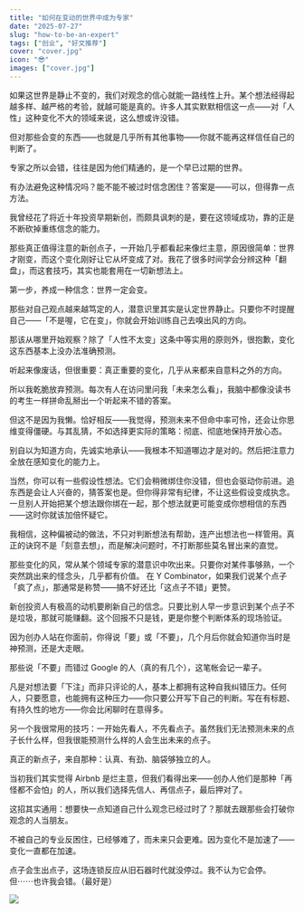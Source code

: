 ```yaml
---
title: "如何在变动的世界中成为专家"
date: "2025-07-27"
slug: "how-to-be-an-expert"
tags: ["创业", "好文推荐"]
cover: "cover.jpg"
icon: "😎"
images: ["cover.jpg"]
---
```

如果这世界是静止不变的，我们对观念的信心就能一路线性上升。某个想法经得起越多样、越严格的考验，就越可能是真的。许多人其实默默相信这一点——对「人性」这种变化不大的领域来说，这么想或许没错。



但对那些会变的东西——也就是几乎所有其他事物——你就不能再这样信任自己的判断了。



专家之所以会错，往往是因为他们精通的，是一个早已过期的世界。



有办法避免这种情况吗？能不能不被过时信念困住？答案是——可以，但得靠一点方法。



我曾经花了将近十年投资早期新创，而颇具讽刺的是，要在这领域成功，靠的正是不断砍掉重练信念的能力。



那些真正值得注意的新创点子，一开始几乎都看起来像烂主意，原因很简单：世界才刚变，而这个变化刚好让它从坏变成了对。我花了很多时间学会分辨这种「翻盘」，而这套技巧，其实也能套用在一切新想法上。



第一步，养成一种信念：世界一定会变。



那些对自己观点越来越笃定的人，潜意识里其实是认定世界静止。只要你不时提醒自己——「不是喔，它在变」，你就会开始训练自己去嗅出风的方向。



那该从哪里开始观察？除了「人性不太变」这条中等实用的原则外，很抱歉，变化这东西基本上没办法准确预测。



听起来像废话，但很重要：真正重要的变化，几乎从来都来自意料之外的方向。



所以我乾脆放弃预测。每次有人在访问里问我「未来怎么看」，我脑中都像没读书的考生一样拼命乱掰出一个听起来不错的答案。



但这不是因为我懒。恰好相反——我觉得，预测未来不但命中率可怜，还会让你思维变得僵硬。与其乱猜，不如选择更实际的策略：彻底、彻底地保持开放心态。



别自以为知道方向，先诚实地承认——我根本不知道哪边才是对的。然后把注意力全放在感知变化的能力上。



当然，你可以有一些假设性想法。它们会稍微绑住你没错，但也会驱动你前进。追东西是会让人兴奋的，猜答案也是。但你得非常有纪律，不让这些假设变成执念。
一旦别人开始把某个想法跟你绑在一起，那个想法就更可能变成你想相信的东西——这时你就该加倍怀疑它。



我相信，这种偏被动的做法，不只对判断想法有帮助，连产出想法也一样管用。真正的诀窍不是「刻意去想」，而是解决问题时，不打断那些莫名冒出来的直觉。



那些变化的风，常从某个领域专家的潜意识中吹出来。只要你对某件事够熟，一个突然跳出来的怪念头，几乎都有价值。
在 Y Combinator，如果我们说某个点子「疯了点」，那通常是称赞——搞不好还比「这点子不错」更赞。



新创投资人有极高的动机要刷新自己的信念。只要比别人早一步意识到某个点子不是垃圾，那就可能赚翻。这个回报不只是钱，更是你整个判断体系的现场验证。



因为创办人站在你面前，你得说「要」或「不要」，几个月后你就会知道你当时是神预测，还是大走眼。



那些说「不要」而错过 Google 的人（真的有几个），这笔帐会记一辈子。



凡是对想法要「下注」而非只评论的人，基本上都拥有这种自我纠错压力。任何人，只要愿意，也能拥有这种压力——你只要公开写下自己的判断。写在有标题、有持久性的地方——你会比闲聊时在意得多。



另一个我很常用的技巧：一开始先看人，不先看点子。虽然我们无法预测未来的点子长什么样，但我很能预测什么样的人会生出未来的点子。



真正的新点子，来自那种：认真、有劲、脑袋够独立的人。



当初我们其实觉得 Airbnb 是烂主意，但我们看得出来——创办人他们是那种「再怪都不会怕」的人，所以我们选择先信人、再信点子，最后押对了。



这招其实通用：想要快一点知道自己什么观念已经过时了？那就去跟那些会打破你观念的人当朋友。



不被自己的专业反困住，已经够难了，而未来只会更难。因为变化不是加速了——变化一直都在加速。



点子会生出点子，这场连锁反应从旧石器时代就没停过。我不认为它会停。
但⋯⋯也许我会错。（最好是）




![](https://prod-files-secure.s3.us-west-2.amazonaws.com/112d0858-5090-4d34-a606-b75eb8d65fd2/46476355-9cf3-4e99-9b7a-3531bc426380/1000202064.png?X-Amz-Algorithm=AWS4-HMAC-SHA256&X-Amz-Content-Sha256=UNSIGNED-PAYLOAD&X-Amz-Credential=ASIAZI2LB466UXXTXTJK%2F20250908%2Fus-west-2%2Fs3%2Faws4_request&X-Amz-Date=20250908T211133Z&X-Amz-Expires=3600&X-Amz-Security-Token=IQoJb3JpZ2luX2VjEF0aCXVzLXdlc3QtMiJHMEUCIBIQhrTZ0Llpjf%2Fd%2FXAn0Bkhu0okTyJwmQw%2BQSzUtU0cAiEA6wLQdy8oElRo3cdmB83XV8YyZ1YW64fq6jwFzALTa1kqiAQIxv%2F%2F%2F%2F%2F%2F%2F%2F%2F%2FARAAGgw2Mzc0MjMxODM4MDUiDHJUPKi9QlzljQ%2BM5CrcA33k9jl5KeOYvwzKY65igYM96wk06xdnKh9jdmsr6qETlgfrsVP1b7u0feG2WS3036CSyI8%2Bs6ShaZktqVyl5%2BfApsjlmOqnku7J66Q8SmwGBUY7THhwthBXJSjISrKfTHtd95aUQcK2657auJx%2B%2FBKfn4rzf5o645dYtQeX88vti8cE9R63tLoRToFmkePRIeYrrQ%2BnRPanRBSRJKYrDzgoAAp%2BC0xkHR9xTCE7lKgd1jsO0YDJAhWnmyFHWOyFzbZ3XFTAs6wctr0GiFlUv9EjRmLnquZTm2gz8pIK86j6gUNTZoYVyAVPN5P%2FpgzUXHfVrDckTdJFFc4eoONrRmKD%2FmeD1FFf9pSLsNgsDN%2F29fH5jLq7VYr6j%2FUEq7YRwf2r4KPcuaqM4mj4n6ERcgeVBUwsdnRaHylsnMFw9s8H77V6IdrSNzpN1x33lyN7mYdt3nnIuHL%2BaO4dWpqcsN80juRpwJr04vM7uPIQzNw7Ys14RKwA8N5nubY2II%2FHQ%2BTuR81aO8L1bvlX4yOylAKvNWMPLIXMrt7PUWSPB6jP6g0%2F%2FcBDJsQc4L4efp3lbvJn54jKXBH1RbH0f4SiI%2FqhjvJmK%2BdzGlIrb8zsj0N3oYd060AZ%2FquIwhxRMMqI%2FcUGOqUB21BnqN9tLV%2Fvu2x%2Bc8%2FnDFH96f3FieZSGxtElZjHrZihHrDOFp0oJOp7MxGGpfjL%2BI2eDQJddwtkp1Xst83El8xDpPv2c5OiW6EYl3lg7M1H3qPNiAJNpPgq0dhg0Z%2FtXpOWao2oQ27a3HoikzZKRAp6vwBo%2FBByPDwLqehuSKcTUWhl3ZpJyR3oscUKUPto8dcTuKZGTBWktn%2BmtFI1G3CLv49v&X-Amz-Signature=c55f1871c06524fcb9004b12246f7845d136ba1fe25910513c9b2413596c11ee&X-Amz-SignedHeaders=host&x-amz-checksum-mode=ENABLED&x-id=GetObject)

